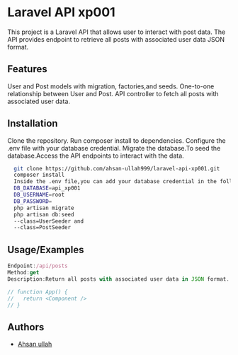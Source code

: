 
# Laravel API xp001

This project is a Laravel API that allows user to interact with post data.
The API provides endpoint to retrieve all posts with associated user data JSON format.


## Features

User and Post models with migration, factories,and seeds.
One-to-one relationship between User and Post.
API controller to fetch all posts with associated user data.


## Installation

Clone the repository.
Run composer install to dependencies.
Configure the .env file with your database credential.
Migrate the database.To seed the database.Access the API endpoints to interact with the data.

```bash
  git clone https://github.com/ahsan-ullah999/laravel-api-xp001.git
  composer install
  Inside the .env file,you can add your database credential in the following format:
  DB_DATABASE=api_xp001
  DB_USERNAME=root
  DB_PASSWORD= 
  php artisan migrate
  php artisan db:seed
  --class=UserSeeder and
  --class=PostSeeder
```
## Usage/Examples

```javascript
Endpoint:/api/posts
Method:get
Description:Return all posts with associated user data in JSON format.

// function App() {
//   return <Component />
// }
```


## Authors

- [Ahsan ullah](https://github.com/ahsan-ullah999)



